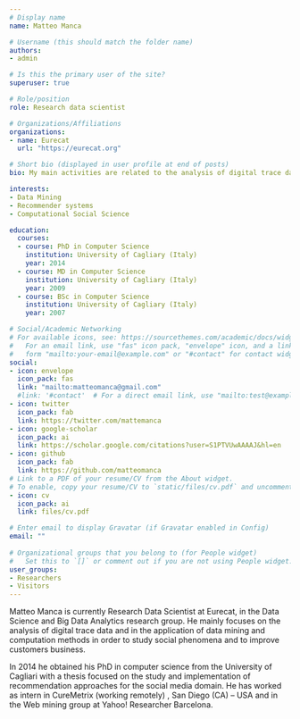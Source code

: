 ```yaml
---
# Display name
name: Matteo Manca

# Username (this should match the folder name)
authors:
- admin

# Is this the primary user of the site?
superuser: true

# Role/position
role: Research data scientist

# Organizations/Affiliations
organizations:
- name: Eurecat
  url: "https://eurecat.org"

# Short bio (displayed in user profile at end of posts)
bio: My main activities are related to the analysis of digital trace data and to the application of computation methods to study social phenomena.

interests:
- Data Mining
- Recommender systems
- Computational Social Science

education:
  courses:
  - course: PhD in Computer Science
    institution: University of Cagliary (Italy)
    year: 2014
  - course: MD in Computer Science
    institution: University of Cagliary (Italy)
    year: 2009
  - course: BSc in Computer Science
    institution: University of Cagliary (Italy)
    year: 2007

# Social/Academic Networking
# For available icons, see: https://sourcethemes.com/academic/docs/widgets/#icons
#   For an email link, use "fas" icon pack, "envelope" icon, and a link in the
#   form "mailto:your-email@example.com" or "#contact" for contact widget.
social:
- icon: envelope
  icon_pack: fas
  link: "mailto:matteomanca@gmail.com"
  #link: '#contact'  # For a direct email link, use "mailto:test@example.org".
- icon: twitter
  icon_pack: fab
  link: https://twitter.com/mattemanca
- icon: google-scholar
  icon_pack: ai
  link: https://scholar.google.com/citations?user=S1PTVUwAAAAJ&hl=en
- icon: github
  icon_pack: fab
  link: https://github.com/matteomanca
# Link to a PDF of your resume/CV from the About widget.
# To enable, copy your resume/CV to `static/files/cv.pdf` and uncomment the lines below.  
- icon: cv
  icon_pack: ai
  link: files/cv.pdf

# Enter email to display Gravatar (if Gravatar enabled in Config)
email: ""
  
# Organizational groups that you belong to (for People widget)
#   Set this to `[]` or comment out if you are not using People widget.  
user_groups:
- Researchers
- Visitors
---
```


Matteo Manca is currently Research Data Scientist at Eurecat, in the Data Science and Big Data Analytics research group. He mainly focuses on the analysis of digital trace data and in the application of data mining and computation methods in order to study social phenomena and to improve customers business.

In 2014 he obtained his PhD in computer science from the University of Cagliari with a thesis focused on the study and implementation of recommendation approaches for the social media domain. He has worked as intern in CureMetrix (working remotely) , San Diego (CA) – USA and in the Web mining group at Yahoo! Researcher Barcelona.
